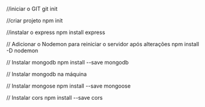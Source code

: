 //iniciar o GIT
git init

//criar projeto
npm init

//instalar o express
npm install express

// Adicionar o Nodemon para reiniciar o servidor após alterações
npm install -D nodemon

// Instalar mongodb
npm install --save mongodb

// Instalar mongodb na máquina

// Instalar mongose
npm install --save mongoose

// Instalar cors
npm install --save cors


